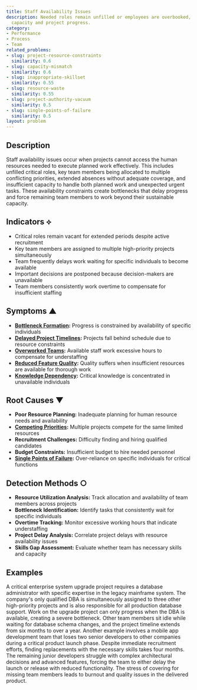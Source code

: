 ```yaml
---
title: Staff Availability Issues
description: Needed roles remain unfilled or employees are overbooked, reducing execution
  capacity and project progress.
category:
- Performance
- Process
- Team
related_problems:
- slug: project-resource-constraints
  similarity: 0.6
- slug: capacity-mismatch
  similarity: 0.6
- slug: inappropriate-skillset
  similarity: 0.55
- slug: resource-waste
  similarity: 0.55
- slug: project-authority-vacuum
  similarity: 0.5
- slug: single-points-of-failure
  similarity: 0.5
layout: problem
---
```


## Description

Staff availability issues occur when projects cannot access the human resources needed to execute planned work effectively. This includes unfilled critical roles, key team members being allocated to multiple conflicting priorities, extended absences without adequate coverage, and insufficient capacity to handle both planned work and unexpected urgent tasks. These availability constraints create bottlenecks that delay progress and force remaining team members to work beyond their sustainable capacity.

## Indicators ⟡

- Critical roles remain vacant for extended periods despite active recruitment
- Key team members are assigned to multiple high-priority projects simultaneously
- Team frequently delays work waiting for specific individuals to become available
- Important decisions are postponed because decision-makers are unavailable
- Team members consistently work overtime to compensate for insufficient staffing

## Symptoms ▲

- **[Bottleneck Formation](bottleneck-formation.md):** Progress is constrained by availability of specific individuals
- **[Delayed Project Timelines](delayed-project-timelines.md):** Projects fall behind schedule due to resource constraints
- **[Overworked Teams](overworked-teams.md):** Available staff work excessive hours to compensate for understaffing
- **[Reduced Feature Quality](reduced-feature-quality.md):** Quality suffers when insufficient resources are available for thorough work
- **[Knowledge Dependency](knowledge-dependency.md):** Critical knowledge is concentrated in unavailable individuals

## Root Causes ▼

- **Poor Resource Planning:** Inadequate planning for human resource needs and availability
- **[Competing Priorities](competing-priorities.md):** Multiple projects compete for the same limited resources
- **Recruitment Challenges:** Difficulty finding and hiring qualified candidates
- **Budget Constraints:** Insufficient budget to hire needed personnel
- **[Single Points of Failure](single-points-of-failure.md):** Over-reliance on specific individuals for critical functions

## Detection Methods ○

- **Resource Utilization Analysis:** Track allocation and availability of team members across projects
- **Bottleneck Identification:** Identify tasks that consistently wait for specific individuals
- **Overtime Tracking:** Monitor excessive working hours that indicate understaffing
- **Project Delay Analysis:** Correlate project delays with resource availability issues
- **Skills Gap Assessment:** Evaluate whether team has necessary skills and capacity

## Examples

A critical enterprise system upgrade project requires a database administrator with specific expertise in the legacy mainframe system. The company's only qualified DBA is simultaneously assigned to three other high-priority projects and is also responsible for all production database support. Work on the upgrade project can only progress when the DBA is available, creating a severe bottleneck. Other team members sit idle while waiting for database schema changes, and the project timeline extends from six months to over a year. Another example involves a mobile app development team that loses two senior developers to other companies during a critical product launch phase. Despite immediate recruitment efforts, finding replacements with the necessary skills takes four months. The remaining junior developers struggle with complex architectural decisions and advanced features, forcing the team to either delay the launch or release with reduced functionality. The stress of covering for missing team members leads to burnout and quality issues in the delivered product.
